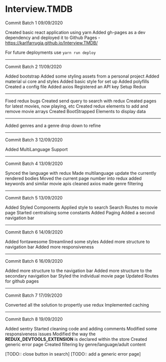 # Interview.TMDB

Commit Batch 1 09/09/2020 

Created basic react application using yarn
Added gh-pages as a dev dependency and deployed it to Github Pages - https://karlfarrugia.github.io/Interview.TMDB/

For future deployments use `yarn run deploy`

____

Commit Batch 2 11/09/2020 

Added bootstrap
Added some styling assets from a personal project
Added material ui core and styles
Added basic style for set up
Added polyfills
Created a config file
Added axios
Registered an API key
Setup Redux

____

Fixed redux bugs
Created send query to search with redux
Created pages for latest movies, now playing, etc
Created redux elements to add and remove movie arrays
Created BootStrapped Elements to display data

____

Added genres and a genre drop down to refine

____

Commit Batch 3 12/09/2020 

Added MultiLanguage Support
____

Commit Batch 4 13/09/2020 

Synced the language with redux
Made multilanguage update the currently rendered bodies
Moved the current page number into redux
added keywords and similar movie apis
cleaned axios
made genre filtering
____

Commit Batch 5 13/09/2020 

Added Styled Components
Applied style to search
Search Routes to movie page
Started centralising some constants
Added Paging
Added a second navigation bar
____

Commit Batch 6 14/09/2020 

Added fontawesome
Streamlined some styles
Added more structure to navigation bar 
Added more responsiveness
____

Commit Batch 6 16/09/2020 

Added more structure to the navigation bar
Added more structure to the secondary navigation bar
Styled the individual movie page
Updated Routes for github pages

____

Commit Batch 7 17/09/2020 

Converted all the solution to propertly use redux
Implemented caching

____

Commit Batch 8 19/09/2020 

Added sentry
Started cleaning code and adding comments
Modified some responsiveness issues
Modified the way the __REDUX_DEVTOOLS_EXTENSION__ is declared within the store
Created generic error page
Created filtering by genre/language/adult content


[TODO:: close button in search]
[TODO:: add a generic error page]
